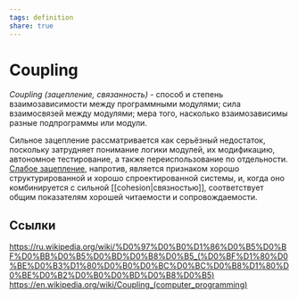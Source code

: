 ```yaml
---
tags: definition
share: true
---
```


# Coupling
*Coupling (зацепление, связанность)* - способ и степень взаимозависимости между программными модулями; сила взаимосвязей между модулями; мера того, насколько взаимозависимы разные подпрограммы или модули.

Сильное зацепление рассматривается как серьёзный недостаток, поскольку затрудняет понимание логики модулей, их модификацию, автономное тестирование, а также переиспользование по отдельности. [Слабое зацепление](https://en.wikipedia.org/wiki/Loose_coupling), напротив, является признаком хорошо структурированной и хорошо спроектированной системы, и, когда оно комбинируется с сильной [[cohesion|связностью]], соответствует общим показателям хорошей читаемости и сопровождаемости.

## Ссылки
https://ru.wikipedia.org/wiki/%D0%97%D0%B0%D1%86%D0%B5%D0%BF%D0%BB%D0%B5%D0%BD%D0%B8%D0%B5_(%D0%BF%D1%80%D0%BE%D0%B3%D1%80%D0%B0%D0%BC%D0%BC%D0%B8%D1%80%D0%BE%D0%B2%D0%B0%D0%BD%D0%B8%D0%B5)
https://en.wikipedia.org/wiki/Coupling_(computer_programming)